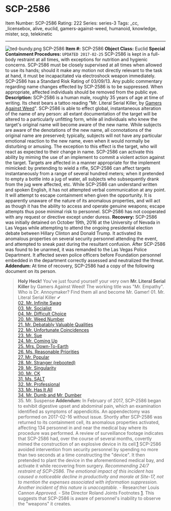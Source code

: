 # SCP-2586
Item Number: SCP-2586
Rating: 222
Series: series-3
Tags: _cc, _licensebox, alive, euclid, gamers-against-weed, humanoid, knowledge, mister, scp, telekinetic

---

![ted-bundy.png](https://scp-wiki.wdfiles.com/local--files/scp-2586/ted-bundy.png)
SCP-2586
**Item #:** SCP-2586
**Object Class:** Euclid
**Special Containment Procedures:** `UPDATED 2017-02-25`
SCP-2586 is kept in a full-body restraint at all times, with exceptions for nutrition and hygienic concerns. SCP-2586 must be closely supervised at all times when allowed to use its hands; should it make any motion not directly relevant to the task at hand, it must be incapacitated via electroshock weapon immediately. SCP-2586 has a Standard Risk Rating of 03/09/13.
Any public commentary regarding name changes effected by SCP-2586 is to be suppressed. When appropriate, affected individuals should be removed from the public eye.
**Description:** SCP-2586 is a human male, roughly 35 years of age at time of writing. Its chest bears a tattoo reading "Mr. Literal Serial Killer, by [Gamers Against Weed](http://www.scp-wiki.net/gamers-against-weed-hub)". SCP-2586 is able to effect global, instantaneous alteration of the name of any person: all extant documentation of the target will be altered to a particularly unfitting form, while all individuals who knew the target's original name will become aware of the new name.
While subjects are aware of the denotations of the new name, all connotations of the original name are preserved; typically, subjects will not have any particular emotional reaction to the new name, even when it would normally be disturbing or amusing. The exception to this effect is the target, who will react as expected to their change in name.
SCP-2586 can activate this ability by miming the use of an implement to commit a violent action against the target. Targets are affected in a manner appropriate for the implement mimicked: by pretending to wield a rifle, SCP-2586 can affect targets instantaneously from a range of several hundred meters; when it pretended to empty a bottle into a jug of water, all subjects who subsequently drank from the jug were affected, etc.
While SCP-2586 can understand written and spoken English, it has not attempted verbal communication at any point. It will attempt to escape containment when given the opportunity. It is apparently unaware of the nature of its anomalous properties, and will act as though it has the ability to access and operate genuine weapons; escape attempts thus pose minimal risk to personnel. SCP-2586 has not cooperated with any request or directive except under duress.
**Recovery:** SCP-2586 was initially detained on October 19th, 2016 at the University of Nevada in Las Vegas while attempting to attend the ongoing presidential election debate between Hillary Clinton and Donald Trump. It activated its anomalous properties on several security personnel attending the event, and attempted to sneak past during the resultant confusion. After SCP-2586 was found to be unarmed, it was remanded to the Las Vegas Police Department. It affected seven police officers before Foundation personnel embedded in the department correctly assessed and neutralized the threat.
**Addendum:** At time of recovery, SCP-2586 had a copy of the following document on its person.
> **Holy Heck!** You've just found yourself your very own **Mr. Literal Serial Killer** by Gamers Against Weed! The working title was "Mr. Empathy". Who is Dr. Annoymaker?
> Find them all and become Mr. Gamer!
> 01\. Mr. Literal Serial Killer ✔  
>  [02\. Mr. Infinite Swag](/mr-normie)  
>  [03\. Mr. Socialist](/scp-3015)  
>  [04\. Mr. Difficult Choice](/uiu-file-2016-004)  
>  [20\. Mr. Weed Number](/scp-3697)  
>  [21\. Mr. Debatably Valuable Qualities](/collected-item-no1080)  
>  [22\. Mr. Unfortunate Coincidences](/scp-3024)  
>  [23\. Mr. Sue](/scp-2839)  
>  [24\. Mr. Coming Up](/adoption-poster-darius)  
>  [25\. Mrs. Down-To-Earth](/ambrose-backdoor-soho)  
>  [26\. Ms. Reasonable Priorities](/scp-3090)  
>  [27\. Mr. Popular](/scp-2842)  
>  [28\. Mr. Stranger (rebooted)](/scp-3012)  
>  [29\. Mr. Singularity](/scp-4239)  
>  [30\. Mr. CK](/scp-2476)  
>  [31\. Ms. SALT](/scp-4669)  
>  [32\. Mr. Professional](/scp-285)  
>  [33\. Mr. Has It All](http://www.scp-wiki.net/log-of-anomalous-items#jhtt)  
>  [34\. Mr. Dumb and Mr. Dumber](/scp-2562)  
>  35\. Mr. Suspense
**Addendum:** In February of 2017, SCP-2586 began to exhibit digestive upset and abdominal pain, which an examination identified as symptoms of appendicitis. An appendectomy was performed on 2017-02-16 without issue. Shortly after SCP-2586 was returned to its containment cell, its anomalous properties activated, affecting 134 personnel in and near the medical bay where its procedure was performed.
A review of surveillance footage indicates that SCP-2586 had, over the course of several months, covertly mimed the construction of an explosive device in its cell.[1](javascript:;) SCP-2586 avoided intervention from security personnel by spending no more than two seconds at a time constructing the "device". It then pretended to plant the device in the aforementioned medical bay, and activate it while recovering from surgery.
_Recommending 24/7 restraint of SCP-2586. The emotional impact of this incident has caused a noticeable decline in productivity and morale at Site-17, not to mention the expenses associated with information suppression. Another incident of this nature is unacceptable._ \- Researcher Louis Cannon
_Approved._ \- Site Director Roland Joints
Footnotes
[1](javascript:;). This suggests that SCP-2586 is aware of personnel's inability to observe the "weapons" it creates.